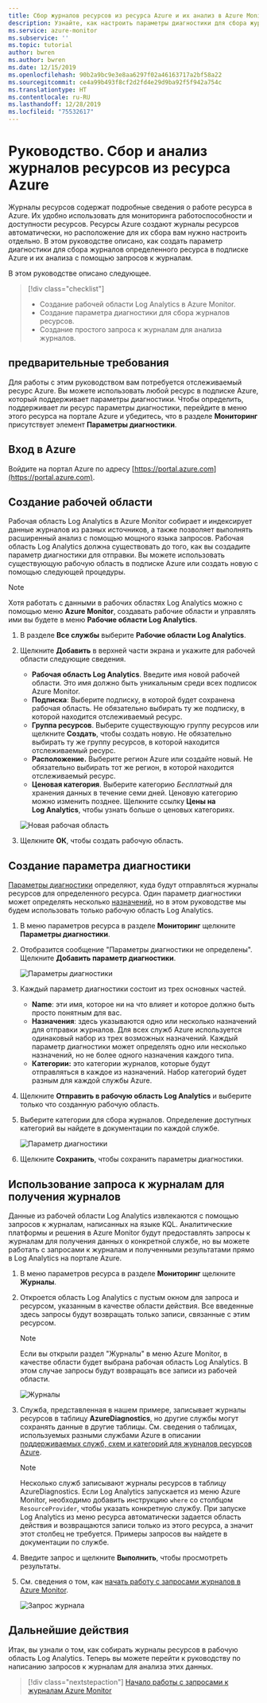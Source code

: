 ```yaml
---
title: Сбор журналов ресурсов из ресурса Azure и их анализ в Azure Monitor
description: Узнайте, как настроить параметры диагностики для сбора журналов ресурсов из ресурса Azure в рабочую область Log Analytics для их анализа с помощью запросов к журналу.
ms.service: azure-monitor
ms.subservice: ''
ms.topic: tutorial
author: bwren
ms.author: bwren
ms.date: 12/15/2019
ms.openlocfilehash: 90b2a9bc9e3e8aa6297f02a46163717a2bf58a22
ms.sourcegitcommit: ce4a99b493f8cf2d2fd4e29d9ba92f5f942a754c
ms.translationtype: HT
ms.contentlocale: ru-RU
ms.lasthandoff: 12/28/2019
ms.locfileid: "75532617"
---
```

# <a name="tutorial-collect-and-analyze-resource-logs-from-an-azure-resource"></a>Руководство. Сбор и анализ журналов ресурсов из ресурса Azure

Журналы ресурсов содержат подробные сведения о работе ресурса в Azure. Их удобно использовать для мониторинга работоспособности и доступности ресурсов. Ресурсы Azure создают журналы ресурсов автоматически, но расположение для их сбора вам нужно настроить отдельно. В этом руководстве описано, как создать параметр диагностики для сбора журналов определенного ресурса в подписке Azure и их анализа с помощью запросов к журналам.

В этом руководстве описано следующее.

> [!div class="checklist"]
> * Создание рабочей области Log Analytics в Azure Monitor.
> * Создание параметра диагностики для сбора журналов ресурсов. 
> * Создание простого запроса к журналам для анализа журналов.


## <a name="prerequisites"></a>предварительные требования

Для работы с этим руководством вам потребуется отслеживаемый ресурс Azure. Вы можете использовать любой ресурс в подписке Azure, который поддерживает параметры диагностики. Чтобы определить, поддерживает ли ресурс параметры диагностики, перейдите в меню этого ресурса на портале Azure и убедитесь, что в разделе **Мониторинг** присутствует элемент **Параметры диагностики**.


## <a name="log-in-to-azure"></a>Вход в Azure
Войдите на портал Azure по адресу [https://portal.azure.com](https://portal.azure.com).


## <a name="create-a-workspace"></a>Создание рабочей области
Рабочая область Log Analytics в Azure Monitor собирает и индексирует данные журналов из разных источников, а также позволяет выполнять расширенный анализ с помощью мощного языка запросов. Рабочая область Log Analytics должна существовать до того, как вы создадите параметр диагностики для отправки. Вы можете использовать существующую рабочую область в подписке Azure или создать новую с помощью следующей процедуры. 

> [!NOTE]
> Хотя работать с данными в рабочих областях Log Analytics можно с помощью меню **Azure Monitor**, создавать рабочие области и управлять ими вы будете в меню **Рабочие области Log Analytics**.

1. В разделе **Все службы** выберите **Рабочие области Log Analytics**.
2. Щелкните **Добавить** в верхней части экрана и укажите для рабочей области следующие сведения.
   - **Рабочая область Log Analytics**. Введите имя новой рабочей области. Это имя должно быть уникальным среди всех подписок Azure Monitor.
   - **Подписка**: Выберите подписку, в которой будет сохранена рабочая область. Не обязательно выбирать ту же подписку, в которой находится отслеживаемый ресурс.
   - **Группа ресурсов**. Выберите существующую группу ресурсов или щелкните **Создать**, чтобы создать новую. Не обязательно выбирать ту же группу ресурсов, в которой находится отслеживаемый ресурс.
   - **Расположение.** Выберите регион Azure или создайте новый. Не обязательно выбирать тот же регион, в которой находится отслеживаемый ресурс.
   - **Ценовая категория**. Выберите категорию *Бесплатный* для хранения данных в течение семи дней. Ценовую категорию можно изменить позднее. Щелкните ссылку **Цены на Log Analytics**, чтобы узнать больше о ценовых категориях.

    ![Новая рабочая область](media/tutorial-resource-logs/new-workspace.png)

3. Щелкните **ОК**, чтобы создать рабочую область.

## <a name="create-a-diagnostic-setting"></a>Создание параметра диагностики
[Параметры диагностики](../platform/diagnostic-settings.md) определяют, куда будут отправляться журналы ресурсов для определенного ресурса. Один параметр диагностики может определять несколько [назначений](../platform/diagnostic-settings.md#destinations), но в этом руководстве мы будем использовать только рабочую область Log Analytics.

1. В меню параметров ресурса в разделе **Мониторинг** щелкните **Параметры диагностики**.
2. Отобразится сообщение "Параметры диагностики не определены". Щелкните **Добавить параметр диагностики**.

    ![Параметры диагностики](media/tutorial-resource-logs/diagnostic-settings.png)

3. Каждый параметр диагностики состоит из трех основных частей.
 
   - **Name**: эти имя, которое ни на что влияет и которое должно быть просто понятным для вас.
   - **Назначения**: здесь указываются одно или несколько назначений для отправки журналов. Для всех служб Azure используется одинаковый набор из трех возможных назначений. Каждый параметр диагностики может определять одно или несколько назначений, но не более одного назначения каждого типа. 
   - **Категории:** это категории журналов, которые будут отправляться в каждое из назначений. Набор категорий будет разным для каждой службы Azure.

4. Щелкните **Отправить в рабочую область Log Analytics** и выберите только что созданную рабочую область.
5. Выберите категории для сбора журналов. Определение доступных категорий вы найдете в документации по каждой службе.

    ![Параметр диагностики](media/tutorial-resource-logs/diagnostic-setting.png)

6. Щелкните **Сохранить**, чтобы сохранить параметры диагностики.

    
 
 ## <a name="use-a-log-query-to-retrieve-logs"></a>Использование запроса к журналам для получения журналов
Данные из рабочей области Log Analytics извлекаются с помощью запросов к журналам, написанных на языке KQL. Аналитические платформы и решения в Azure Monitor будут предоставлять запросы к журналам для получения данных о конкретной службе, но вы можете работать с запросами к журналам и полученными результатами прямо в Log Analytics на портале Azure. 

1. В меню параметров ресурса в разделе **Мониторинг** щелкните **Журналы**.
2. Откроется область Log Analytics с пустым окном для запроса и ресурсом, указанным в качестве области действия. Все введенные здесь запросы будут возвращать только записи, связанные с этим ресурсом.

    > [!NOTE]
    > Если вы открыли раздел "Журналы" в меню Azure Monitor, в качестве области будет выбрана рабочая область Log Analytics. В этом случае запросы будут возвращать все записи из рабочей области.
   
    ![Журналы](media/tutorial-resource-logs/logs.png)

4. Служба, представленная в нашем примере, записывает журналы ресурсов в таблицу **AzureDiagnostics**, но другие службы могут сохранять данные в другие таблицы. См. сведения о таблицах, используемых разными службами Azure в описании [поддерживаемых служб, схем и категорий для журналов ресурсов Azure](../platform/diagnostic-logs-schema.md).

    > [!NOTE]
    > Несколько служб записывают журналы ресурсов в таблицу AzureDiagnostics. Если Log Analytics запускается из меню Azure Monitor, необходимо добавить инструкцию `where` со столбцом `ResourceProvider`, чтобы указать конкретную службу. При запуске Log Analytics из меню ресурса автоматически задается область действия и возвращаются записи только из этого ресурса, а значит этот столбец не требуется. Примеры запросов вы найдете в документации по службе.


5. Введите запрос и щелкните **Выполнить**, чтобы просмотреть результаты. 
6. См. сведения о том, как [начать работу с запросами журналов в Azure Monitor](../log-query/get-started-queries.md).

    ![Запрос журнала](media/tutorial-resource-logs/log-query-1.png)




## <a name="next-steps"></a>Дальнейшие действия
Итак, вы узнали о том, как собирать журналы ресурсов в рабочую область Log Analytics. Теперь вы можете перейти к руководству по написанию запросов к журналам для анализа этих данных.

> [!div class="nextstepaction"]
> [Начало работы с запросами к журналам Azure Monitor](../log-query/get-started-queries.md)
